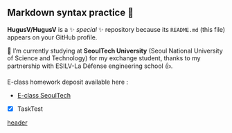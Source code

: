 ## Markdown syntax practice 👋

**HugusV/HugusV** is a ✨ _special_ ✨ repository because its `README.md` (this file) appears on your GitHub profile.

 🔭 I’m currently studying at **SeoulTech University** (Seoul National University of Science and Technology) for my exchange student, thanks to my partnership with ESILV-La Défense engineering school 👍.

E-class homework deposit available here :
* [E-class SeoulTech](https://eclass.seoultech.ac.kr/ilos/st/course/report_view_form.acl?RT_SEQ=6826391&SCH_KEY=&SCH_VALUE=&display=1&start=1)
<!-- - 🌱 I’m currently learning ...
- 👯 I’m looking to collaborate on ...
- 🤔 I’m looking for help with ...
- 💬 Ask me about ...
- 📫 How to reach me: ...
- 😄 Pronouns: ...
- ⚡ Fun fact: ...
!-->

- [x] TaskTest 

[header](https://media.licdn.com/dms/image/D4E03AQFlATumkiqiHQ/profile-displayphoto-shrink_200_200/0/1695378058635?e=2147483647&v=beta&t=zu9bGAW29QuHNPPGiWox_11Pk7fFYDJ-8BF7Jn9cazI)
